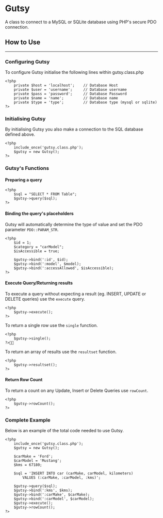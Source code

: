 # Gutsy
A class to connect to a MySQL or SQLite database using PHP's secure PDO connection.

## How to Use

-------------

### Configuring Gutsy
To configure Gutsy initialise the following lines within gutsy.class.php

	<?php
		private $host = 'localhost';	// Database Host
	 	private $user = 'username';		// Database username
	 	private $pass = 'password';		// Database Password
	 	private $name = 'name';			// Database name
	 	private $type = 'type';			// Database type (mysql or sqlite)
	?>

### Initialising Gutsy

By initialising Gutsy you also make a connection to the SQL database defined above.

	<?php 
		include_once('gutsy.class.php');
		$gutsy = new Gutsy();
	?>
	
### Gutsy's Functions

#### Preparing a query

	<?php
		$sql = "SELECT * FROM Table";
		$gutsy->query($sql);
	?>
	
#### Binding the query's placeholders
	
Gutsy will automatically determine the type of value and set the PDO parameter `PDO::PARAM_STR`.
	
	<?php
		$id = 1;
		$category = "carModel";
		$isAccessible = true;
		
		$gutsy->bind(':id', $id);
		$gutsy->bind(':model', $model);
		$gutsy->bind(':accessAllowed', $isAccessible);
	?>
		
#### Execute Query/Returning results

To execute a query without expecting a result (eg. INSERT, UPDATE or DELETE queries) use the `execute` query.

	<?php
		$gutsy->execute();
	?>
		
To return a single row use the `single` function.
		
	<?php
		$gutsy->single();
	?>

To return an array of results use the `resultset` function.

	<?php
		$gutsy->resultset();
	?>
	
#### Return Row Count

To return a count on any Update, Insert or Delete Queries use `rowCount`.

	<?php
		$gutsy->rowCount();
	?>
	
### Complete Example
	
Below is an example of the total code needed to use Gutsy.
	
	<?php
		include_once('gutsy.class.php');
		$gutsy = new Gutsy();
			
		$carMake = 'Ford';
		$carModel = 'Mustang';
		$kms = 67180;
			
		$sql = 'INSERT INTO car (carMake, carModel, kilometers) 
			VALUES (:carMake, :carModel, :kms)';
			
		$gutsy->query($sql);
		$gutsy->bind(':kms', $kms);
		$gutsy->bind(':carMake', $carMake);
		$gutsy->bind(':carModel', $carModel);
		$gutsy->execute();
		$gutsy->rowCount();
	?>